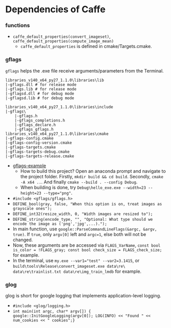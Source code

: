 # Dependencies of Caffe
### functions
+ `caffe_default_properties(convert_imageset)`, `caffe_default_properties(compute_image_mean)`
    + `caffe_default_properties` is defined in cmake/Targets.cmake.
### gflags
`gflags` helps the .exe file receive arguments/parameters from the Terminal.

```
libraries_v140_x64_py27_1.1.0\libraries\lib
|-gflags.dll # for release mode
|-gflags.lib # for release mode
|-gflagsd.dll # for debug mode
|-gflagsd.lib # for debug mode

libraries_v140_x64_py27_1.1.0\libraries\include
|-gflags\
    |-gflags.h
    |-gflags_completions.h
    |-gflags_declare.h
    |-gflags_gflags.h
libraries_v140_x64_py27_1.1.0\libraries\cmake
|-gflags-config.cmake
|-gflags-config-version.cmake
|-gflags-targets.cmake
|-gflags-targets-debug.cmake
|-gflags-targets-release.cmake
```
+ [gflags-example](2-gflags-example)
    + How to build this project? Open an anaconda prompt and navigate to the project folder. Firstly, `mkdir build && cd build`. Secondly, `cmake -A x64 ..`. And finally `cmake --build . --config Debug`.
    + When building is done, try `Debug\hello_exe.exe --width=23 --height=23 --type="png"`.
+ `#include <gflags/gflags.h>`
+ `DEFINE_bool(gray, false, "When this option is on, treat images as grayscale ones");`
+ `DEFINE_int32(resize_width, 0, "Width images are resized to");`
+ `DEFINE_string(encode_type, "", "Optional: What type should we encode the image as ('png','jpg',...).");`
+ In main function, use `google::ParseCommandLineFlags(&argc, &argv, true)`. If `true`, only `argv[0]` left and `argc=1`, else both will not be changed.
+ Now, these arguments are be accessed via `FLAGS_VarName`, `const bool is_color = !FLAGS_gray; const bool check_size = FLAGS_check_size;` for example.
+ In the terminal, use `my.exe --var1="test" --var2=3.1415`, or `build\tools\Release\convert_imageset.exe data\re\ data\re\trainlist.txt data\re\img_train_lmdb` for example.
### glog
glog is short for google logging that implements application-level logging.
+ `#include <glog/logging.h>`
+ `int main(int argc, char* argv[]) { google::InitGoogleLogging(argv[0]); LOG(INFO) << "Found " << num_cookies << " cookies";}`